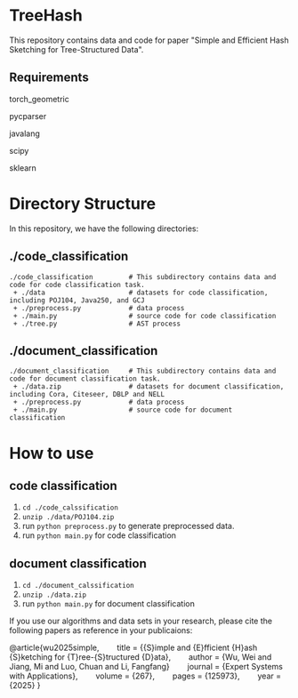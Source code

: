 # TreeHash

This repository contains data and code for paper "Simple and Efficient Hash Sketching for Tree-Structured Data".

## Requirements
torch_geometric

pycparser

javalang

scipy

sklearn

# Directory Structure
In this repository, we have the following directories:




## ./code_classification


```
./code_classification         # This subdirectory contains data and code for code classification task.
 + ./data                     # datasets for code classification, including POJ104, Java250, and GCJ
 + ./preprocess.py            # data process 
 + ./main.py                  # source code for code classification
 + ./tree.py                  # AST process
```

## ./document_classification


```
./document_classification     # This subdirectory contains data and code for document classification task.
 + ./data.zip                 # datasets for document classification, including Cora, Citeseer, DBLP and NELL
 + ./preprocess.py            # data process 
 + ./main.py                  # source code for document classification
```


# How to use


## code classification
1. `cd ./code_calssification` 
2. `unzip ./data/POJ104.zip`
3. run `python preprocess.py` to generate preprocessed data.
4. run `python main.py` for code classification



## document classification
1. `cd ./document_calssification`
2. `unzip ./data.zip`
3. run `python main.py` for document classification

If you use our algorithms and data sets in your research, please cite the following papers as reference in your publicaions:

@article{wu2025simple,
&emsp;&emsp;title = {{S}imple and {E}fficient {H}ash {S}ketching for {T}ree-{S}tructured {D}ata},
&emsp;&emsp;author = {Wu, Wei and Jiang, Mi and Luo, Chuan and Li, Fangfang}
&emsp;&emsp;journal = {Expert Systems with Applications},
&emsp;&emsp;volume = {267},
&emsp;&emsp;pages = {125973},
&emsp;&emsp;year = {2025}
}
